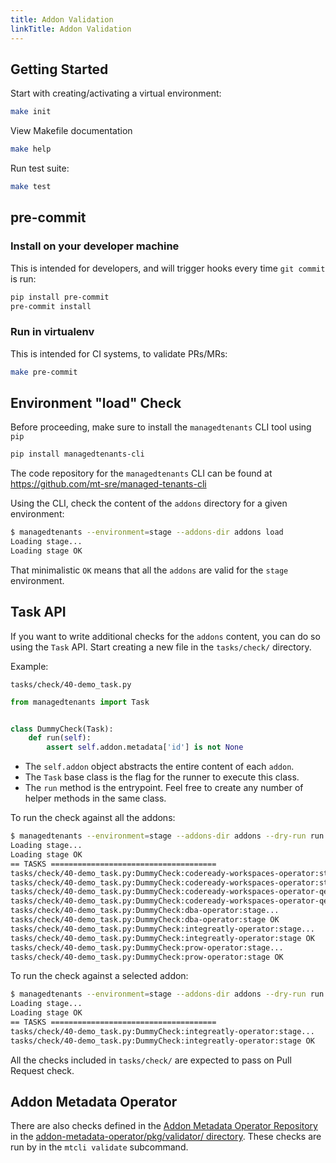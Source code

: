 ```yaml
---
title: Addon Validation
linkTitle: Addon Validation
---
```


## Getting Started

Start with creating/activating a virtual environment:

```bash
make init
```

View Makefile documentation

```bash
make help
```

Run test suite:

```bash
make test
```

## pre-commit

### Install on your developer machine

This is intended for developers, and will trigger hooks every time `git commit` is run:

```bash
pip install pre-commit
pre-commit install
```

### Run in virtualenv

This is intended for CI systems, to validate PRs/MRs:

```bash
make pre-commit
```

## Environment "load" Check

Before proceeding, make sure to install the `managedtenants` CLI tool using `pip`

```bash
pip install managedtenants-cli
```

The code repository for the `managedtenants` CLI can be found at <https://github.com/mt-sre/managed-tenants-cli>

Using the CLI, check the content of the `addons` directory for a given
environment:

```bash
$ managedtenants --environment=stage --addons-dir addons load
Loading stage...
Loading stage OK
```

That minimalistic `OK` means that all the `addons` are valid for the `stage`
environment.

## Task API

If you want to write additional checks for the `addons` content, you can do so
using the `Task` API. Start creating a new file in the `tasks/check/` directory.

Example:

`tasks/check/40-demo_task.py`

```python
from managedtenants import Task


class DummyCheck(Task):
    def run(self):
        assert self.addon.metadata['id'] is not None
```

- The `self.addon` object abstracts the entire content of each `addon`.
- The `Task` base class is the flag for the runner to execute this class.
- The `run` method is the entrypoint. Feel free to create any number of
  helper methods in the same class.

To run the check against all the addons:

```bash
$ managedtenants --environment=stage --addons-dir addons --dry-run run tasks/check/40-demo_task.py
Loading stage...
Loading stage OK
== TASKS =====================================
tasks/check/40-demo_task.py:DummyCheck:codeready-workspaces-operator:stage...
tasks/check/40-demo_task.py:DummyCheck:codeready-workspaces-operator:stage OK
tasks/check/40-demo_task.py:DummyCheck:codeready-workspaces-operator-qe:stage...
tasks/check/40-demo_task.py:DummyCheck:codeready-workspaces-operator-qe:stage OK
tasks/check/40-demo_task.py:DummyCheck:dba-operator:stage...
tasks/check/40-demo_task.py:DummyCheck:dba-operator:stage OK
tasks/check/40-demo_task.py:DummyCheck:integreatly-operator:stage...
tasks/check/40-demo_task.py:DummyCheck:integreatly-operator:stage OK
tasks/check/40-demo_task.py:DummyCheck:prow-operator:stage...
tasks/check/40-demo_task.py:DummyCheck:prow-operator:stage OK
```

To run the check against a selected addon:

```bash
$ managedtenants --environment=stage --addons-dir addons --dry-run run tasks/check/40-demo_task.py::integreatly-operator:
Loading stage...
Loading stage OK
== TASKS =====================================
tasks/check/40-demo_task.py:DummyCheck:integreatly-operator:stage...
tasks/check/40-demo_task.py:DummyCheck:integreatly-operator:stage OK
```

All the checks included in `tasks/check/` are expected to pass on Pull
Request check.

## Addon Metadata Operator

There are also checks defined in the [Addon Metadata Operator Repository](https://github.com/mt-sre/addon-metadata-operator)
in the [addon-metadata-operator/pkg/validator/ directory](https://github.com/mt-sre/addon-metadata-operator/tree/master/pkg/validator).
These checks are run by in the `mtcli validate` subcommand.
